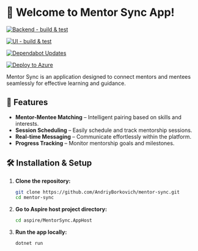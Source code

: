 # 🚀 Welcome to Mentor Sync App!  

[![Backend - build & test](https://github.com/AndriyBorkovich/mentor-sync/actions/workflows/backend-build-and-test.yml/badge.svg)](https://github.com/AndriyBorkovich/mentor-sync/actions/workflows/backend-build-and-test.yml)

[![UI - build & test](https://github.com/AndriyBorkovich/mentor-sync/actions/workflows/ui-build-and-test.yml/badge.svg)](https://github.com/AndriyBorkovich/mentor-sync/actions/workflows/ui-build-and-test.yml)

[![Dependabot Updates](https://github.com/AndriyBorkovich/mentor-sync-be/actions/workflows/dependabot/dependabot-updates/badge.svg)](https://github.com/AndriyBorkovich/mentor-sync-be/actions/workflows/dependabot/dependabot-updates)

[![Deploy to Azure](https://github.com/AndriyBorkovich/mentor-sync-be/actions/workflows/azure-dev.yml/badge.svg)](https://github.com/AndriyBorkovich/mentor-sync-be/actions/workflows/azure-dev.yml)  

Mentor Sync is an application designed to connect mentors and mentees seamlessly for effective learning and guidance.  

## 📌 Features  
- **Mentor-Mentee Matching** – Intelligent pairing based on skills and interests.  
- **Session Scheduling** – Easily schedule and track mentorship sessions.  
- **Real-time Messaging** – Communicate effortlessly within the platform.  
- **Progress Tracking** – Monitor mentorship goals and milestones.  

## 🛠️ Installation & Setup  
1. **Clone the repository:**  
   ```sh
   git clone https://github.com/AndriyBorkovich/mentor-sync.git
   cd mentor-sync
   ```  
2. **Go to Aspire host project directory:**  
   ```sh
   cd aspire/MentorSync.AppHost
   ```  
3. **Run the app locally:**  
   ```sh
   dotnet run
   ```  
